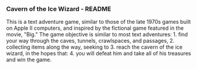 ### Cavern of the Ice Wizard - README ###

This is a text adventure game, similar to those of the late 1970s games built on
Apple II computers, and inspired by the fictional game featured in the 
movie, "Big." The game objective is similar to most text adventures: 
    1. find your way through the caves, tunnels, crawlspaces, and passages, 
    2. collecting items along the way, seeking to 
    3. reach the cavern of the ice wizard, in the hopes that:
    4. you will defeat him and take all of his treasures and win the game.
